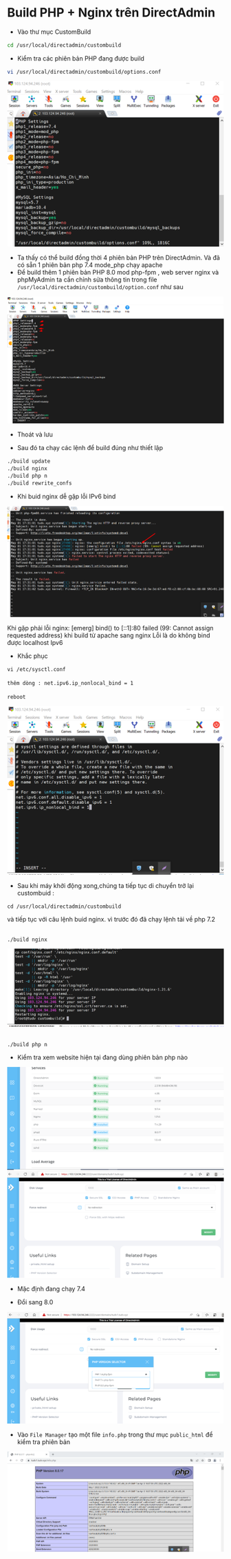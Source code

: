 # Build PHP + Nginx trên DirectAdmin
- Vào thư mục CustomBuild
```sh
cd /usr/local/directadmin/custombuild
```

- Kiểm tra các phiên bản PHP đang được build
```sh
vi /usr/local/directadmin/custombuild/options.conf
```

<img src="imgservices/420.png">

- Ta thấy có thể build đồng thời 4 phiên bản PHP trên DirectAdmin. Và đã có sẵn 1 phiên bản php 7.4 mode_php chạy apache
- Để build thêm 1 phiên bản PHP 8.0 mod php-fpm , web server nginx và phpMyAdmin ta cần chỉnh sửa thông tin trong file `/usr/local/directadmin/custombuild/option.conf` như sau


<img src="imgservices/421.png">


- Thoát và lưu

- Sau đó ta chạy các lệnh để build đúng như thiết lập
```sh
./build update
./build nginx
./build php n
./build rewrite_confs
```
- Khi buid nginx dễ gặp lỗi IPv6 bind 

<img src="imgservices/362.png">


Khi gặp phải lỗi nginx: [emerg] bind() to [::1]:80 failed (99: Cannot assign requested address) khi build từ apache sang nginx
Lỗi là do không bind được localhost Ipv6



- Khắc phục

```
vi /etc/sysctl.conf

thêm dòng : net.ipv6.ip_nonlocal_bind = 1

reboot

```

<img src="imgservices/363.png">

- Sau khi máy khởi động xong,chúng ta tiếp tục di chuyển trở lại custombuid : 

```
cd /usr/local/directadmin/custombuild

```

 và tiếp tục với câu lệnh buid nginx. vì trước đó đã chạy lệnh tải về php 7.2

```

./build nginx

```
<img src="imgservices/422.png">



```

./build php n

```
- Kiểm tra xem website hiện tại đang dùng phiên bản php nào


<img src="imgservices/428.png">

<img src="imgservices/424.png">

- Mặc định đang chạy 7.4


- Đổi sang 8.0

<img src="imgservices/425.png">







- Vào `File Manager` tạo một file `info.php` trong thư mục `public_html` để kiểm tra phiên bản

<img src="imgservices/427.png">


